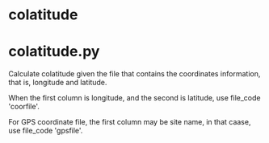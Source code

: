 # colatitude

# colatitude.py

Calculate colatitude given the file that contains the coordinates information, that is, longitude and latitude.

When the first column is longitude, and the second is latitude, use file_code 'coorfile'.

For GPS coordinate file, the first column may be site name, in that caase, use file_code 'gpsfile'.